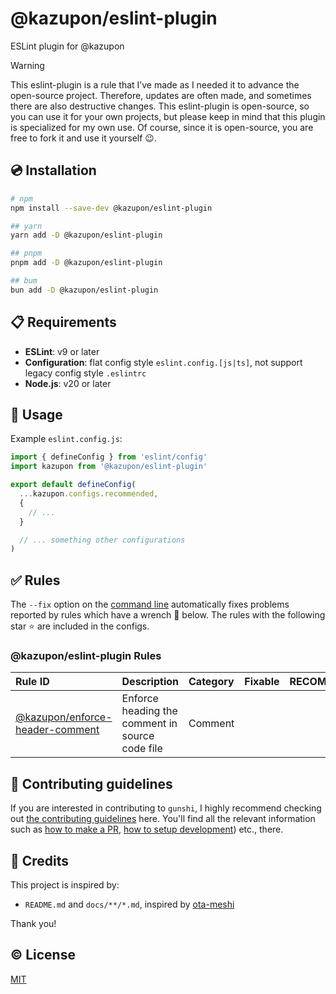 # @kazupon/eslint-plugin

ESLint plugin for @kazupon

<!-- eslint-disable markdown/no-missing-label-refs -->

> [!WARNING]
> This eslint-plugin is a rule that I’ve made as I needed it to advance the open-source project.
> Therefore, updates are often made, and sometimes there are also destructive changes.
> This eslint-plugin is open-source, so you can use it for your own projects, but please keep in mind that this plugin is specialized for my own use.
> Of course, since it is open-source, you are free to fork it and use it yourself 😉.

<!-- eslint-enable markdown/no-missing-label-refs -->

## 💿 Installation

```sh
# npm
npm install --save-dev @kazupon/eslint-plugin

## yarn
yarn add -D @kazupon/eslint-plugin

## pnpm
pnpm add -D @kazupon/eslint-plugin

## bum
bun add -D @kazupon/eslint-plugin
```

## 📋 Requirements

- **ESLint**: v9 or later
- **Configuration**: flat config style `eslint.config.[js|ts]`, not support legacy config style `.eslintrc`
- **Node.js**: v20 or later

## 🚀 Usage

Example `eslint.config.js`:

```js
import { defineConfig } from 'eslint/config'
import kazupon from '@kazupon/eslint-plugin'

export default defineConfig(
  ...kazupon.configs.recommended,
  {
    // ...
  }

  // ... something other configurations
)
```

## ✅ Rules

The `--fix` option on the [command line](https://eslint.org/docs/user-guide/command-line-interface#fixing-problems) automatically fixes problems reported by rules which have a wrench 🔧 below.
The rules with the following star ⭐ are included in the configs.

<!--RULES_TABLE_START-->

### @kazupon/eslint-plugin Rules

| Rule ID                                                                                                | Description                                     | Category | Fixable | RECOMMENDED |
| :----------------------------------------------------------------------------------------------------- | :---------------------------------------------- | :------- | :-----: | :---------: |
| [@kazupon/enforce-header-comment](https://eslint-plugin.kazupon.dev/rules/enforce-header-comment.html) | Enforce heading the comment in source code file | Comment  |         |     ⭐      |

<!--RULES_TABLE_END-->

## 🙌 Contributing guidelines

If you are interested in contributing to `gunshi`, I highly recommend checking out [the contributing guidelines](/CONTRIBUTING.md) here. You'll find all the relevant information such as [how to make a PR](/CONTRIBUTING.md#pull-request-guidelines), [how to setup development](/CONTRIBUTING.md#development-setup)) etc., there.

## 💖 Credits

This project is inspired by:

- `README.md` and `docs/**/*.md`, inspired by [ota-meshi](https://github.com/ota-meshi)

Thank you!

## ©️ License

[MIT](http://opensource.org/licenses/MIT)
